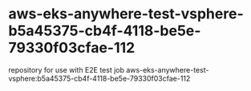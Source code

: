 # aws-eks-anywhere-test-vsphere-b5a45375-cb4f-4118-be5e-79330f03cfae-112
repository for use with E2E test job aws-eks-anywhere-test-vsphere:b5a45375-cb4f-4118-be5e-79330f03cfae-112
